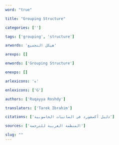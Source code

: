 ```yaml
---
word: "true"

title: "Grouping Structure"

categories: ['']

tags: ['grouping', 'structure']

arwords: 'هيكل التجميع'

arexps: []

enwords: ['Grouping Structure']

enexps: []

arlexicons: 'ه'

enlexicons: ['G']

authors: ['Ruqayya Roshdy']

translators: ['Tarek Ibrahim']

citations: ['دليل أكسفورد في السانيات الحاسوبية']

sources: ['المنظمة العربية للترجمة']

slug: ""
---
```


